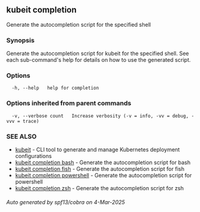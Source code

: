 ## kubeit completion

Generate the autocompletion script for the specified shell

### Synopsis

Generate the autocompletion script for kubeit for the specified shell.
See each sub-command's help for details on how to use the generated script.


### Options

```
  -h, --help   help for completion
```

### Options inherited from parent commands

```
  -v, --verbose count   Increase verbosity (-v = info, -vv = debug, -vvv = trace)
```

### SEE ALSO

* [kubeit](kubeit.md)	 - CLI tool to generate and manage Kubernetes deployment configurations
* [kubeit completion bash](kubeit_completion_bash.md)	 - Generate the autocompletion script for bash
* [kubeit completion fish](kubeit_completion_fish.md)	 - Generate the autocompletion script for fish
* [kubeit completion powershell](kubeit_completion_powershell.md)	 - Generate the autocompletion script for powershell
* [kubeit completion zsh](kubeit_completion_zsh.md)	 - Generate the autocompletion script for zsh

###### Auto generated by spf13/cobra on 4-Mar-2025
